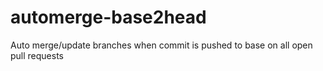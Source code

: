# automerge-base2head
Auto merge/update branches when commit is pushed to base on all open pull requests
